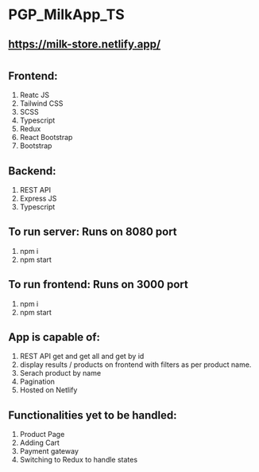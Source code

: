 # PGP_MilkApp_TS

## https://milk-store.netlify.app/

#

## Frontend:
1. Reatc JS
2. Tailwind CSS
3. SCSS
4. Typescript
5. Redux
6. React Bootstrap
7. Bootstrap

## Backend:
1. REST API
2. Express JS
3. Typescript

## To run server: Runs on  8080 port
1. npm i
2. npm start

## To run frontend: Runs on 3000 port
1. npm i 
2. npm start

## App is capable of:
1. REST API get and get all and get by id
2. display results / products on frontend with filters as per product name.
3. Serach product by name
4. Pagination
5. Hosted on Netlify 


## Functionalities yet to be handled:
1. Product Page
2. Adding Cart
3. Payment gateway
4. Switching to Redux to handle states



